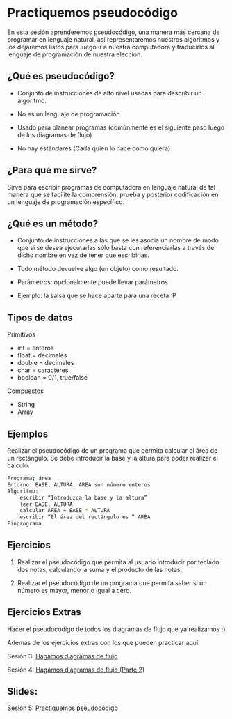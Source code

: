 Practiquemos pseudocódigo
===
En esta sesión aprenderemos pseudocódigo, una manera más cercana de programar en lenguaje natural, así representaremos nuestros algoritmos y los dejaremos listos para luego ir a nuestra computadora y traducirlos al lenguaje de programación de nuestra elección.


¿Qué es pseudocódigo?
--
- Conjunto de instrucciones de alto nivel usadas para describir un algoritmo.

- No es un lenguaje de programación

- Usado para planear programas (comúnmente es el siguiente paso luego de los diagramas de flujo)

- No hay estándares (Cada quien lo hace cómo quiera)


¿Para qué me sirve?
--
Sirve para escribir programas de computadora en lenguaje natural de tal manera que se facilite la comprensión, prueba y posterior codificación en un lenguaje de programación específico.


¿Qué es un método?
--
- Conjunto de instrucciones a las que se les asocia un nombre de modo que si se desea ejecutarlas sólo basta con referenciarlas a través de dicho nombre en vez de tener que escribirlas.

- Todo método devuelve algo (un objeto) como resultado.

- Parámetros: opcionalmente puede llevar parámetros

- Ejemplo: la salsa que se hace aparte para una receta :P


Tipos de datos
--

Primitivos
- int = enteros
- float = decimales
- double = decimales
- char = caracteres
- boolean = 0/1, true/false

Compuestos

- String
- Array

Ejemplos
--

Realizar el pseudocódigo de un programa que permita calcular el área de un rectángulo. Se debe introducir la base y la altura para poder realizar el cálculo.

```bash
Programa; área
Entorno: BASE, ALTURA, AREA son número enteros
Algoritmo:
    escribir “Introduzca la base y la altura”
    leer BASE, ALTURA
    calcular AREA = BASE * ALTURA
    escribir “El área del rectángulo es “ AREA
Finprograma
```

Ejercicios
--

1. Realizar el pseudocódigo que permita al usuario introducir por teclado dos notas, calculando la suma y el producto de las notas.

2. Realizar el pseudocódigo de un programa que permita saber si un número es mayor, menor o igual a cero.


Ejercicios Extras
--

Hacer el pseudocódigo de todos los diagramas de flujo que ya realizamos ;)

Además de los ejercicios extras con los que pueden practicar aquí:

Sesión 3: [Hagámos diagramas de flujo](https://github.com/codificadas/baby-steps/blob/master/session_3.md)

Sesión 4: [Hagámos diagramas de flujo (Parte 2)](https://github.com/codificadas/baby-steps/blob/master/session_4.md)

Slides:
--
Sesión 5: [Practiquemos pseudocódigo](https://www.haikudeck.com/baby-steps-education-presentation-eUqycWloNl)